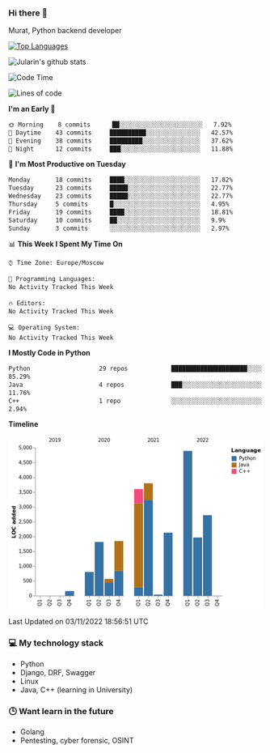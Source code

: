 ### Hi there 👋

Murat, Python backend developer

[![Top Languages](https://github-readme-stats.vercel.app/api/top-langs/?username=Jularin&layout=compact)]()

![Jularin's github stats](https://github-readme-stats.vercel.app/api?username=Jularin&show_icons=true&include_all_commits=true&count_private=true)

<!--START_SECTION:waka-->
![Code Time](http://img.shields.io/badge/Code%20Time-218%20hrs%2050%20mins-blue)

![Lines of code](https://img.shields.io/badge/From%20Hello%20World%20I%27ve%20Written-24%20Thousand%20lines%20of%20code-blue)

**I'm an Early 🐤** 

```text
🌞 Morning    8 commits      ██░░░░░░░░░░░░░░░░░░░░░░░   7.92% 
🌆 Daytime    43 commits     ██████████░░░░░░░░░░░░░░░   42.57% 
🌃 Evening    38 commits     █████████░░░░░░░░░░░░░░░░   37.62% 
🌙 Night      12 commits     ███░░░░░░░░░░░░░░░░░░░░░░   11.88%

```
📅 **I'm Most Productive on Tuesday** 

```text
Monday       18 commits     ████░░░░░░░░░░░░░░░░░░░░░   17.82% 
Tuesday      23 commits     █████░░░░░░░░░░░░░░░░░░░░   22.77% 
Wednesday    23 commits     █████░░░░░░░░░░░░░░░░░░░░   22.77% 
Thursday     5 commits      █░░░░░░░░░░░░░░░░░░░░░░░░   4.95% 
Friday       19 commits     ████░░░░░░░░░░░░░░░░░░░░░   18.81% 
Saturday     10 commits     ██░░░░░░░░░░░░░░░░░░░░░░░   9.9% 
Sunday       3 commits      ░░░░░░░░░░░░░░░░░░░░░░░░░   2.97%

```


📊 **This Week I Spent My Time On** 

```text
⌚︎ Time Zone: Europe/Moscow

💬 Programming Languages: 
No Activity Tracked This Week

🔥 Editors: 
No Activity Tracked This Week

💻 Operating System: 
No Activity Tracked This Week

```

**I Mostly Code in Python** 

```text
Python                   29 repos            █████████████████████░░░░   85.29% 
Java                     4 repos             ███░░░░░░░░░░░░░░░░░░░░░░   11.76% 
C++                      1 repo              ░░░░░░░░░░░░░░░░░░░░░░░░░   2.94%

```


**Timeline**

![Chart not found](https://raw.githubusercontent.com/Jularin/Jularin/main/charts/bar_graph.png) 


 Last Updated on 03/11/2022 18:56:51 UTC
<!--END_SECTION:waka-->

### 💻 My technology stack
 - Python
 - Django, DRF, Swagger
 - Linux 
 - Java, C++ (learning in University)

### 🕒 Want learn in the future
 - Golang
 - Pentesting, cyber forensic, OSINT
